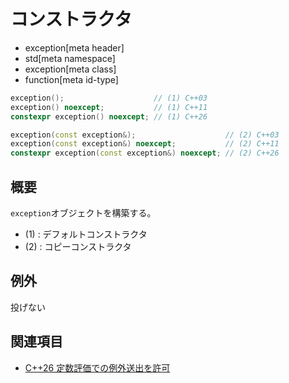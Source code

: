 # コンストラクタ
* exception[meta header]
* std[meta namespace]
* exception[meta class]
* function[meta id-type]

```cpp
exception();                    // (1) C++03
exception() noexcept;           // (1) C++11
constexpr exception() noexcept; // (1) C++26

exception(const exception&);                    // (2) C++03
exception(const exception&) noexcept;           // (2) C++11
constexpr exception(const exception&) noexcept; // (2) C++26
```

## 概要
`exception`オブジェクトを構築する。

- (1) : デフォルトコンストラクタ
- (2) : コピーコンストラクタ


## 例外
投げない


## 関連項目
- [C++26 定数評価での例外送出を許可](/lang/cpp26/allowing_exception_throwing_in_constant-evaluation.md)

